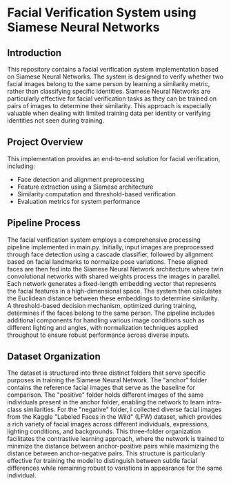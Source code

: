 # Facial Verification System using Siamese Neural Networks
## Introduction
This repository contains a facial verification system implementation based on Siamese Neural Networks. The system is designed to verify whether two facial images belong to the same person by learning a similarity metric, rather than classifying specific identities.
Siamese Neural Networks are particularly effective for facial verification tasks as they can be trained on pairs of images to determine their similarity. This approach is especially valuable when dealing with limited training data per identity or verifying identities not seen during training.
## Project Overview
This implementation provides an end-to-end solution for facial verification, including:

- Face detection and alignment preprocessing
- Feature extraction using a Siamese architecture
- Similarity computation and threshold-based verification
- Evaluation metrics for system performance
## Pipeline Process
The facial verification system employs a comprehensive processing pipeline implemented in main.py. Initially, input images are preprocessed through face detection using a cascade classifier, followed by alignment based on facial landmarks to normalize pose variations. These aligned faces are then fed into the Siamese Neural Network architecture where twin convolutional networks with shared weights process the images in parallel. Each network generates a fixed-length embedding vector that represents the facial features in a high-dimensional space. The system then calculates the Euclidean distance between these embeddings to determine similarity. A threshold-based decision mechanism, optimized during training, determines if the faces belong to the same person. The pipeline includes additional components for handling various image conditions such as different lighting and angles, with normalization techniques applied throughout to ensure robust performance across diverse inputs.
## Dataset Organization
The dataset is structured into three distinct folders that serve specific purposes in training the Siamese Neural Network. The "anchor" folder contains the reference facial images that serve as the baseline for comparison. The "positive" folder holds different images of the same individuals present in the anchor folder, enabling the network to learn intra-class similarities. For the "negative" folder, I collected diverse facial images from the Kaggle "Labeled Faces in the Wild" (LFW) dataset, which provides a rich variety of facial images across different individuals, expressions, lighting conditions, and backgrounds. This three-folder organization facilitates the contrastive learning approach, where the network is trained to minimize the distance between anchor-positive pairs while maximizing the distance between anchor-negative pairs. This structure is particularly effective for training the model to distinguish between subtle facial differences while remaining robust to variations in appearance for the same individual.
